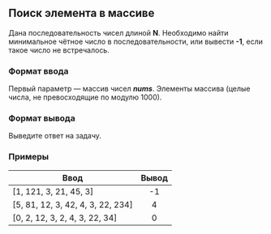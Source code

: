 ## Поиск элемента в массиве

Дана последовательность чисел длиной **N**.
Необходимо найти минимальное чётное число в последовательности, или вывести **-1**, если такое число не встречалось. 

### Формат ввода

Первый параметр — массив чисел **_nums_**. Элементы массива (целые числа, не превосходящие по модулю 1000).

### Формат вывода

Выведите ответ на задачу.

### Примеры

| Ввод                              | Вывод |
|-----------------------------------|:-----:|
| [1, 121, 3, 21, 45, 3]            |  -1   |
| [5, 81, 12, 3, 42, 4, 3, 22, 234] |   4   |
| [0, 2, 12, 3, 2, 4, 3, 22, 34]    |   0   |

